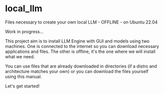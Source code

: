 # local_llm
Files necessary to create your own local LLM - OFFLINE - on Ubuntu 22.04

Work in progress...

This project aim is to install LLM Engine with GUI and models using two machines.
One is connected to the internet so you can download necessary applications and files.
The other is offline, it's the one where we will install what we need.

You can use files that are already downloaded in directories (if a distro and architecture matches your own) or you can download the files yourself using this manual.

Let's get started!


